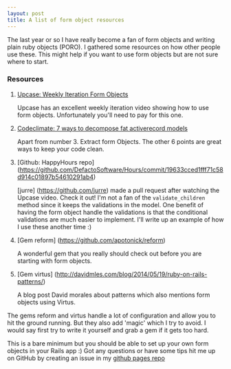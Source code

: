 ```yaml
---
layout: post
title: A list of form object resources
---
```


The last year or so I have really become a fan of form objects and writing plain ruby objects (PORO).
I gathered some resources on how other people use these. This might help if you want to use form objects but are not sure where to start.

### Resources

1. [Upcase: Weekly Iteration Form Objects](https://upcase.com/videos/form_objects)

    Upcase has an excellent weekly iteration video showing how to use form objects.
    Unfortunately you'll need to pay for this one.

2. [Codeclimate: 7 ways to decompose fat activerecord models](http://blog.codeclimate.com/blog/2012/10/17/7-ways-to-decompose-fat-activerecord-models/)

    Apart from number 3. Extract form Objects. The other 6 points are great ways to keep your code clean.

3. [Github: HappyHours repo] (https://github.com/DefactoSoftware/Hours/commit/19633cced1fff71c58d914c01897b54610291ab4)

    [jurre] (https://github.com/jurre) made a pull request after watching the Upcase video. Check it out!
    I'm not a fan of the ```validate_children``` method since it keeps the validations in the model. One benefit of having the form object handle the validations is that the conditional validations are much easier to implement. I'll write up an example of how I use these another time :)

4. [Gem reform] (https://github.com/apotonick/reform)

    A wonderful gem that you really should check out before you are starting with form objects.

5. [Gem virtus] (http://davidmles.com/blog/2014/05/19/ruby-on-rails-patterns/)

    A blog post David morales about patterns which also mentions form objects using Virtus.

The gems reform and virtus handle a lot of configuration and allow you to hit the ground running. But they also add 'magic' which I try to avoid. I would say first try to write it yourself and grab a gem if it gets too hard.

This is a bare minimum but you should be able to set up your own form objects in your Rails app :)
Got any questions or have some tips hit me up on GitHub by creating an issue in my [github pages repo](https://github.com/sajoku/sajoku.github.io/issues/new)

